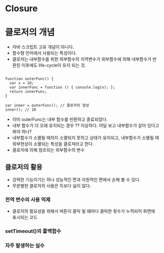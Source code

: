 # Closure

# 클로저의 개념

* 자바 스크립트 고유 개념이 아니다.
* 함수형 언어에서 사용되는 특성이다.
* 클로저는 내부함수를 위한 외부함수의 지역변수가 외부함수에 의해 내부함수가 반환된 이후에도 life-cycle이 유지 되는 것.



```

function outerFunc() {
  var x = 10;
  var innerFunc = function () { console.log(x); };
  return innerFunc;
}

var inner = outerFunc(); // 클로저의 형성
inner(); // 10

```

* 이미 outerFunc는 내부 함수를 반환하고 종료되었다.
* 내부 함수가 더 오래 유지되는 경우
	?? 이상하다. 어딜 보고 내부함수가 살아 있다고 봐야 하나?
* 내부함수가 소멸될 때까지 소멸되지 못하고 상태가 유지되고, 내부함수가 소멸될 때 외부현상이 소멸되는 특성을 클로져라고 한다.
* 클로저에 의해 참조되는 외부함수의 변수

## 클로저의 활용

* 강력한 기능이기는 하나 성능적인 면과 자원적인 면에서 손해 볼 수 있다.
* 무분별한 클로저의 사용은 득보다 싫이 많다.

### 전역 변수의 사용 억제

* 클로저의 필요성을 위해서 버튼이 클릭 될 떄마다 클릭한 횟수가 누적되어 화면에 표시되는 코드


### setTimeout()의 콜백함수

### 자주 발생하는 실수

